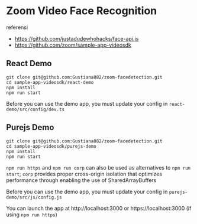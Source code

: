 # Zoom Video Face Recognition
referensi
- https://github.com/justadudewhohacks/face-api.js
- https://github.com/zoom/sample-app-videosdk

## React Demo
```
git clone git@github.com:Gustiana882/zoom-facedetection.git
cd sample-app-videosdk/react-demo
npm install
npm run start

```

Before you can use the demo app, you must update your config in ```react-demo/src/config/dev.ts```

## Purejs Demo
```
git clone git@github.com:Gustiana882/zoom-facedetection.git
cd sample-app-videosdk/purejs-demo
npm install
npm run start

```

```npm run https``` and ```npm run corp``` can also be used as alternatives to ```npm run start```; ```corp``` provides proper cross-origin isolation that optimizes performance through enabling the use of SharedArrayBuffers

Before you can use the demo app, you must update your config in ```purejs-demo/src/js/config.js```

You can launch the app at http://localhost:3000 or https://localhost:3000 (if using ```npm run https```)
